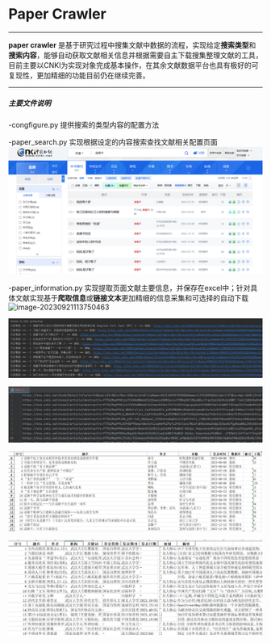 # 						Paper Crawler

---

**paper crawler** 是基于研究过程中搜集文献中数据的流程，实现给定**搜索类型**和**搜索内容**，能够自动获取文献相关信息并根据需要自主下载搜集整理文献的工具，目前主要以CNKI为实现对象完成基本操作，在其余文献数据平台也具有极好的可复现性，更加精细的功能目前仍在继续完善。

---

##### 主要文件说明

-congfigure.py             提供搜索的类型内容的配置方法

-paper_search.py        实现根据设定的内容搜索查找文献相关配置页面![image-20230921105252233](./picture/image-20230921105252233.png)

-paper_information.py      实现提取页面文献主要信息，并保存在excel中；针对具体文献实现基于**爬取信息**或**链接文本**更加精细的信息采集和可选择的自动下载![image-20230921113750463](F:/PycharmProjects/paper_crawler/picture/image-20230921113750463.png)

![image-20230921110251185](./picture/image-20230921110251185.png)

![image-20230921110316928](./picture/image-20230921110316928.png)

![image-20230921111543357](./picture/image-20230921111543357.png)

![image-20230921125642112](./picture/image-20230921125642112.png)

